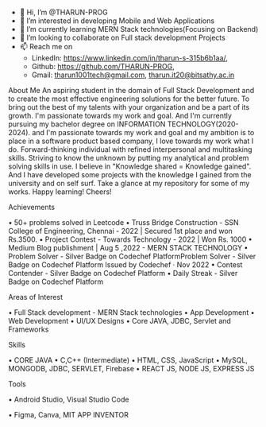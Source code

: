 - 👋 Hi, I’m @THARUN-PROG
- 👀 I’m interested in developing Mobile and Web Applications
- 🌱 I’m currently learning MERN Stack technologies(Focusing on Backend)
- 💞️ I’m looking to collaborate on Full stack development Projects
- 📫 Reach me on 
  - LinkedIn: https://www.linkedin.com/in/tharun-s-315b6b1aa/,
  - Github: https://github.com/THARUN-PROG,
  - Gmail: tharun1001tech@gmail.com, tharun.it20@bitsathy.ac.in


About Me
An aspiring student in the domain of Full Stack Development and to create the most effective engineering solutions for the better future. To bring out the best of my talents with your organization and be a part of its growth. I'm passionate towards my work and goal. And I'm currently pursuing my bachelor degree on INFORMATION TECHNOLOGY(2020-2024). and I'm passionate towards my work and goal and my ambition is to place in a software product based company, I love towards my work what I do. Forward-thinking individual with refined interpersonal and multitasking skills. Striving to know the unknown by putting my analytical and problem solving skills in use. I believe in "Knowledge shared = Knowledge gained". And I have developed some projects with the knowledge I gained from the university and on self surf. Take a glance at my repository for some of my works. Happy learning! Cheers!


Achievements

• 50+ problems solved in Leetcode
• Truss Bridge Construction - SSN College of Engineering, Chennai - 2022 | Secured 1st place and won Rs.3500.
• Project Contest - Towards Technology - 2022 | Won Rs. 1000
• Medium Blog publishment | Aug 5 ,2022
          - MERN STACK TECHNOLOGY
• Problem Solver - Silver Badge on Codechef PlatformProblem Solver - Silver Badge on Codechef Platform
            Issued by Codechef · Nov 2022
• Contest Contender - Silver Badge on Codechef Platform
• Daily Streak - Silver Badge on Codechef Platform


Areas of Interest

• Full Stack development - MERN Stack technologies
• App Development
• Web Development
• UI/UX Designs
• Core JAVA, JDBC, Servlet and Frameworks

Skills

• CORE JAVA
• C,C++ (Intermediate)
• HTML, CSS, JavaScript
• MySQL, MONGODB, JDBC, SERVLET, Firebase
• REACT JS, NODE JS, EXPRESS JS

Tools

• Android Studio, Visual Studio Code

• Figma, Canva, MIT APP INVENTOR 







<!---
THARUN-PROG/THARUN-PROG is a ✨ special ✨ repository because its `README.md` (this file) appears on your GitHub profile.
You can click the Preview link to take a look at your changes.
--->

